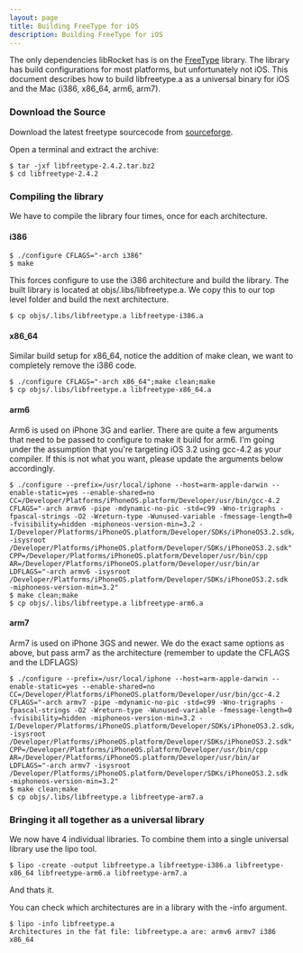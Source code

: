 ```yaml
---
layout: page
title: Building FreeType for iOS
description: Building FreeType for iOS
---
```


The only dependencies libRocket has is on the [FreeType](http://www.freetype.org) library. The library has build configurations for most platforms, but unfortunately not iOS. This document describes how to build libfreetype.a as a universal binary for iOS and the Mac (i386, x86_64, arm6, arm7).

### Download the Source

Download the latest freetype sourcecode from [sourceforge](http://sourceforge.net/projects/freetype).

Open a terminal and extract the archive:

```
$ tar -jxf libfreetype-2.4.2.tar.bz2
$ cd libfreetype-2.4.2
```

### Compiling the library

We have to compile the library four times, once for each architecture.

#### i386

```
$ ./configure CFLAGS="-arch i386"
$ make
```

This forces configure to use the i386 architecture and build the library. The built library is located at objs/.libs/libfreetype.a. We copy this to our top level folder and build the next architecture.

```
$ cp objs/.libs/libfreetype.a libfreetype-i386.a
```

#### x86_64

Similar build setup for x86_64, notice the addition of make clean, we want to completely remove the i386 code.

```
$ ./configure CFLAGS="-arch x86_64";make clean;make
$ cp objs/.libs/libfreetype.a libfreetype-x86_64.a
```

#### arm6

Arm6 is used on iPhone 3G and earlier. There are quite a few arguments that need to be passed to configure to make it build for arm6. I'm going under the assumption that you're targeting iOS 3.2 using gcc-4.2 as your compiler. If this is not what you want, please update the arguments below accordingly.

```
$ ./configure --prefix=/usr/local/iphone --host=arm-apple-darwin --enable-static=yes --enable-shared=no CC=/Developer/Platforms/iPhoneOS.platform/Developer/usr/bin/gcc-4.2  CFLAGS="-arch armv6 -pipe -mdynamic-no-pic -std=c99 -Wno-trigraphs -fpascal-strings -O2 -Wreturn-type -Wunused-variable -fmessage-length=0 -fvisibility=hidden -miphoneos-version-min=3.2 -I/Developer/Platforms/iPhoneOS.platform/Developer/SDKs/iPhoneOS3.2.sdk/usr/include/libxml2 -isysroot /Developer/Platforms/iPhoneOS.platform/Developer/SDKs/iPhoneOS3.2.sdk" CPP=/Developer/Platforms/iPhoneOS.platform/Developer/usr/bin/cpp AR=/Developer/Platforms/iPhoneOS.platform/Developer/usr/bin/ar LDFLAGS="-arch armv6 -isysroot /Developer/Platforms/iPhoneOS.platform/Developer/SDKs/iPhoneOS3.2.sdk -miphoneos-version-min=3.2"
$ make clean;make
$ cp objs/.libs/libfreetype.a libfreetype-arm6.a
```

#### arm7

Arm7 is used on iPhone 3GS and newer. We do the exact same options as above, but pass arm7 as the architecture (remember to update the CFLAGS and the LDFLAGS)

```
$ ./configure --prefix=/usr/local/iphone --host=arm-apple-darwin --enable-static=yes --enable-shared=no CC=/Developer/Platforms/iPhoneOS.platform/Developer/usr/bin/gcc-4.2  CFLAGS="-arch armv7 -pipe -mdynamic-no-pic -std=c99 -Wno-trigraphs -fpascal-strings -O2 -Wreturn-type -Wunused-variable -fmessage-length=0 -fvisibility=hidden -miphoneos-version-min=3.2 -I/Developer/Platforms/iPhoneOS.platform/Developer/SDKs/iPhoneOS3.2.sdk/usr/include/libxml2 -isysroot /Developer/Platforms/iPhoneOS.platform/Developer/SDKs/iPhoneOS3.2.sdk" CPP=/Developer/Platforms/iPhoneOS.platform/Developer/usr/bin/cpp AR=/Developer/Platforms/iPhoneOS.platform/Developer/usr/bin/ar LDFLAGS="-arch armv7 -isysroot /Developer/Platforms/iPhoneOS.platform/Developer/SDKs/iPhoneOS3.2.sdk -miphoneos-version-min=3.2"
$ make clean;make
$ cp objs/.libs/libfreetype.a libfreetype-arm7.a
```

### Bringing it all together as a universal library

We now have 4 individual libraries. To combine them into a single universal library use the lipo tool.

```
$ lipo -create -output libfreetype.a libfreetype-i386.a libfreetype-x86_64 libfreetype-arm6.a libfreetype-arm7.a
```

And thats it.

You can check which architectures are in a library with the -info argument.

```
$ lipo -info libfreetype.a
Architectures in the fat file: libfreetype.a are: armv6 armv7 i386 x86_64 
```
